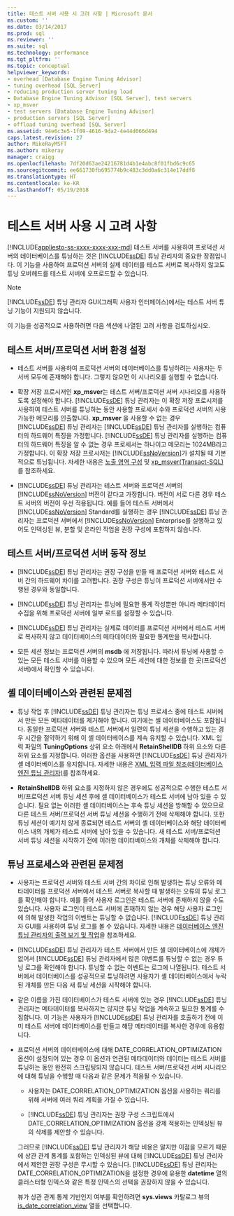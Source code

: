 ```yaml
---
title: 테스트 서버 사용 시 고려 사항 | Microsoft 문서
ms.custom: ''
ms.date: 03/14/2017
ms.prod: sql
ms.reviewer: ''
ms.suite: sql
ms.technology: performance
ms.tgt_pltfrm: ''
ms.topic: conceptual
helpviewer_keywords:
- overhead [Database Engine Tuning Advisor]
- tuning overhead [SQL Server]
- reducing production server tuning load
- Database Engine Tuning Advisor [SQL Server], test servers
- xp_msver
- test servers [Database Engine Tuning Advisor]
- production servers [SQL Server]
- offload tuning overhead [SQL Server]
ms.assetid: 94e6c3e5-1f09-4616-9da2-4e44d066d494
caps.latest.revision: 27
author: MikeRayMSFT
ms.author: mikeray
manager: craigg
ms.openlocfilehash: 7df20d63ae24216781d4b1e4abc8f01fbd6c9c65
ms.sourcegitcommit: ee661730fb695774b9c483c3dd0a6c314e17ddf8
ms.translationtype: HT
ms.contentlocale: ko-KR
ms.lasthandoff: 05/19/2018
---
```

# <a name="considerations-for-using-test-servers"></a>테스트 서버 사용 시 고려 사항
[!INCLUDE[appliesto-ss-xxxx-xxxx-xxx-md](../../includes/appliesto-ss-xxxx-xxxx-xxx-md.md)]
  테스트 서버를 사용하여 프로덕션 서버의 데이터베이스를 튜닝하는 것은 [!INCLUDE[ssDE](../../includes/ssde-md.md)] 튜닝 관리자의 중요한 장점입니다. 이 기능을 사용하여 프로덕션 서버의 실제 데이터를 테스트 서버로 복사하지 않고도 튜닝 오버헤드를 테스트 서버에 오프로드할 수 있습니다.  
  
> [!NOTE]  
>  [!INCLUDE[ssDE](../../includes/ssde-md.md)] 튜닝 관리자 GUI(그래픽 사용자 인터페이스)에서는 테스트 서버 튜닝 기능이 지원되지 않습니다.  
  
 이 기능을 성공적으로 사용하려면 다음 섹션에 나열된 고려 사항을 검토하십시오.  
  
## <a name="setting-up-the-test-serverproduction-server-environment"></a>테스트 서버/프로덕션 서버 환경 설정  
  
-   테스트 서버를 사용하여 프로덕션 서버의 데이터베이스를 튜닝하려는 사용자는 두 서버 모두에 존재해야 합니다. 그렇지 않으면 이 시나리오를 실행할 수 없습니다.  
  
-   확장 저장 프로시저인 **xp_msver**는 테스트 서버/프로덕션 서버 시나리오를 사용하도록 설정해야 합니다. [!INCLUDE[ssDE](../../includes/ssde-md.md)] 튜닝 관리자는 이 확장 저장 프로시저를 사용하여 테스트 서버를 튜닝하는 동안 사용할 프로세서 수와 프로덕션 서버의 사용 가능한 메모리를 인출합니다. **xp_msver** 을 사용할 수 없는 경우 [!INCLUDE[ssDE](../../includes/ssde-md.md)] 튜닝 관리자는 [!INCLUDE[ssDE](../../includes/ssde-md.md)] 튜닝 관리자를 실행하는 컴퓨터의 하드웨어 특징을 가정합니다. [!INCLUDE[ssDE](../../includes/ssde-md.md)] 튜닝 관리자를 실행하는 컴퓨터의 하드웨어 특징을 알 수 없는 경우 프로세서는 하나이고 메모리는 1024MB라고 가정합니다. 이 확장 저장 프로시저는 [!INCLUDE[ssNoVersion](../../includes/ssnoversion-md.md)]가 설치될 때 기본적으로 튜닝됩니다. 자세한 내용은 [노출 영역 구성](../../relational-databases/security/surface-area-configuration.md) 및 [xp_msver&#40;Transact-SQL&#41;](../../relational-databases/system-stored-procedures/xp-msver-transact-sql.md)를 참조하세요.  
  
-   [!INCLUDE[ssDE](../../includes/ssde-md.md)] 튜닝 관리자는 테스트 서버와 프로덕션 서버의 [!INCLUDE[ssNoVersion](../../includes/ssnoversion-md.md)] 버전이 같다고 가정합니다. 버전이 서로 다른 경우 테스트 서버의 버전이 우선 적용됩니다. 예를 들어 테스트 서버에서 [!INCLUDE[ssNoVersion](../../includes/ssnoversion-md.md)] Standard를 실행하는 경우 [!INCLUDE[ssDE](../../includes/ssde-md.md)] 튜닝 관리자는 프로덕션 서버에서 [!INCLUDE[ssNoVersion](../../includes/ssnoversion-md.md)] Enterprise를 실행하고 있어도 인덱싱된 뷰, 분할 및 온라인 작업을 권장 구성에 포함하지 않습니다.  
  
## <a name="about-test-serverproduction-server-behavior"></a>테스트 서버/프로덕션 서버 동작 정보  
  
-   [!INCLUDE[ssDE](../../includes/ssde-md.md)] 튜닝 관리자는 권장 구성을 만들 때 프로덕션 서버와 테스트 서버 간의 하드웨어 차이를 고려합니다. 권장 구성은 튜닝이 프로덕션 서버에서만 수행된 경우와 동일합니다.  
  
-   [!INCLUDE[ssDE](../../includes/ssde-md.md)] 튜닝 관리자는 튜닝에 필요한 통계 작성뿐만 아니라 메타데이터 수집을 위해 프로덕션 서버에 일부 로드를 설정할 수 있습니다.  
  
-   [!INCLUDE[ssDE](../../includes/ssde-md.md)] 튜닝 관리자는 실제로 데이터를 프로덕션 서버에서 테스트 서버로 복사하지 않고 데이터베이스의 메타데이터와 필요한 통계만을 복사합니다.  
  
-   모든 세션 정보는 프로덕션 서버의 **msdb** 에 저장됩니다. 따라서 튜닝에 사용할 수 있는 모든 테스트 서버를 이용할 수 있으며 모든 세션에 대한 정보를 한 곳(프로덕션 서버)에서 확인할 수 있습니다.  
  
## <a name="issues-related-to-the-shell-database"></a>셸 데이터베이스와 관련된 문제점  
  
-   튜닝 작업 후 [!INCLUDE[ssDE](../../includes/ssde-md.md)] 튜닝 관리자는 튜닝 프로세스 중에 테스트 서버에서 만든 모든 메타데이터를 제거해야 합니다. 여기에는 셸 데이터베이스도 포함됩니다. 동일한 프로덕션 서버와 테스트 서버에서 일련의 튜닝 세션을 수행하고 있는 경우 시간을 절약하기 위해 이 셸 데이터베이스를 계속 유지할 수 있습니다. XML 입력 파일의 **TuningOptions** 상위 요소 아래에서 **RetainShellDB** 하위 요소와 다른 하위 요소를 지정합니다. 이러한 옵션을 사용하면 [!INCLUDE[ssDE](../../includes/ssde-md.md)] 튜닝 관리자가 셸 데이터베이스를 유지합니다. 자세한 내용은 [XML 입력 파일 참조&#40;데이터베이스 엔진 튜닝 관리자&#41;](../../tools/dta/xml-input-file-reference-database-engine-tuning-advisor.md)를 참조하세요.  
  
-   **RetainShellDB** 하위 요소를 지정하지 않은 경우에도 성공적으로 수행한 테스트 서버/프로덕션 서버 튜닝 세션 후에 셸 데이터베이스가 테스트 서버에 남아 있을 수 있습니다. 필요 없는 이러한 셸 데이터베이스는 후속 튜닝 세션을 방해할 수 있으므로 다른 테스트 서버/프로덕션 서버 튜닝 세션을 수행하기 전에 삭제해야 합니다. 또한 튜닝 세션이 예기치 않게 종료되면 테스트 서버의 셸 데이터베이스와 해당 데이터베이스 내의 개체가 테스트 서버에 남아 있을 수 있습니다. 새 테스트 서버/프로덕션 서버 튜닝 세션을 시작하기 전에 이러한 데이터베이스와 개체를 삭제해야 합니다.  
  
## <a name="issues-related-to-the-tuning-process"></a>튜닝 프로세스와 관련된 문제점  
  
-   사용자는 프로덕션 서버와 테스트 서버 간의 차이로 인해 발생하는 튜닝 오류와 메타데이터를 프로덕션 서버에서 테스트 서버로 복사할 때 발생하는 오류의 튜닝 로그를 확인해야 합니다. 예를 들어 사용자 로그인은 테스트 서버에 존재하지 않을 수도 있습니다. 사용자 로그인이 테스트 서버에 존재하지 않는 경우 해당 사용자 로그인에 의해 발생한 작업의 이벤트는 튜닝할 수 없습니다. [!INCLUDE[ssDE](../../includes/ssde-md.md)] 튜닝 관리자 GUI를 사용하여 튜닝 로그를 볼 수 있습니다. 자세한 내용은 [데이터베이스 엔진 튜닝 관리자의 출력 보기 및 작업](../../relational-databases/performance/view-and-work-with-the-output-from-the-database-engine-tuning-advisor.md)을 참조하세요.  
  
-   [!INCLUDE[ssDE](../../includes/ssde-md.md)] 튜닝 관리자가 테스트 서버에서 만든 셸 데이터베이스에 개체가 없어서 [!INCLUDE[ssDE](../../includes/ssde-md.md)] 튜닝 관리자에서 많은 이벤트를 튜닝할 수 없는 경우 튜닝 로그를 확인해야 합니다. 튜닝할 수 없는 이벤트는 로그에 나열됩니다. 테스트 서버에서 데이터베이스를 성공적으로 튜닝하려면 사용자가 셸 데이터베이스에서 누락된 개체를 만든 다음 새 튜닝 세션을 시작해야 합니다.  
  
-   같은 이름을 가진 데이터베이스가 테스트 서버에 있는 경우 [!INCLUDE[ssDE](../../includes/ssde-md.md)] 튜닝 관리자는 메타데이터를 복사하지는 않지만 튜닝 작업을 계속하고 필요한 통계를 수집합니다. 이 기능은 사용자가 [!INCLUDE[ssDE](../../includes/ssde-md.md)] 튜닝 관리자를 호출하기 전에 이미 테스트 서버에 데이터베이스를 만들고 해당 메타데이터를 복사한 경우에 유용합니다.  
  
-   프로덕션 서버의 데이터베이스에 대해 DATE_CORRELATION_OPTIMIZATION 옵션이 설정되어 있는 경우 이 옵션과 연관된 메타데이터와 데이터는 테스트 서버를 튜닝하는 동안 완전히 스크립팅되지 않습니다. 테스트 서버/프로덕션 서버 시나리오에 대해 튜닝을 수행할 때 다음과 같은 문제가 적용될 수 있습니다.  
  
    -   사용자는 DATE_CORRELATION_OPTIMIZATION 옵션을 사용하는 쿼리를 위해 서버에 여러 쿼리 계획을 가질 수 있습니다.  
  
    -   [!INCLUDE[ssDE](../../includes/ssde-md.md)] 튜닝 관리자는 권장 구성 스크립트에서 DATE_CORRELATION_OPTIMIZATION 옵션을 강제 적용하는 인덱싱된 뷰의 삭제를 제안할 수 있습니다.  
  
     그러므로 [!INCLUDE[ssDE](../../includes/ssde-md.md)] 튜닝 관리자가 해당 비용은 알지만 이점을 모르기 때문에 상관 관계 통계를 포함하는 인덱싱된 뷰에 대해 [!INCLUDE[ssDE](../../includes/ssde-md.md)] 튜닝 관리자에서 제안한 권장 구성은 무시할 수 있습니다. [!INCLUDE[ssDE](../../includes/ssde-md.md)] 튜닝 관리자는 DATE_CORRELATION_OPTIMIZATION을 설정한 경우에 유용한 **datetime** 열의 클러스터형 인덱스와 같은 특정 인덱스의 선택을 권장하지 않을 수 있습니다.  
  
     뷰가 상관 관계 통계 기반인지 여부를 확인하려면 **sys.views** 카탈로그 뷰의 [is_date_correlation_view](../../relational-databases/system-catalog-views/sys-views-transact-sql.md) 열을 선택합니다.  
  
  
